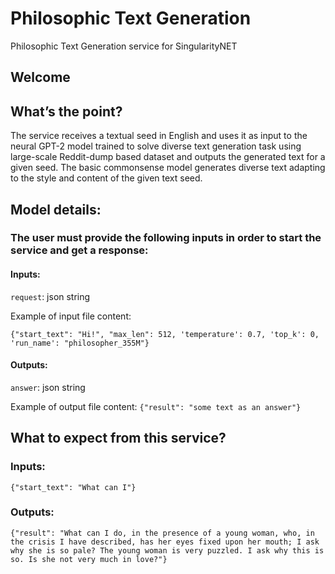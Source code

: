 # Philosophic Text Generation
Philosophic Text Generation service for SingularityNET
## Welcome
## What’s the point?
The service receives a textual seed in English and uses it as input to the neural GPT-2 model trained to solve diverse text generation task using large-scale Reddit-dump based dataset and outputs the generated text for a given seed.
The basic commonsense model generates diverse text adapting to the style and content of the given text seed.
## Model details:
### The user must provide the following inputs in order to start the service and get a response:
#### Inputs:
`request`: json string

Example of input file content:

`{"start_text": "Hi!", "max_len": 512, 'temperature': 0.7, 'top_k': 0, 'run_name': "philosopher_355M"}`

#### Outputs:
`answer`: json string

Example of output file content:
`{"result": "some text as an answer"}`

## What to expect from this service?
### Inputs:
```{"start_text": "What can I"}```
### Outputs:
```{"result": "What can I do, in the presence of a young woman, who, in the crisis I have described, has her eyes fixed upon her mouth; I ask why she is so pale? The young woman is very puzzled. I ask why this is so. Is she not very much in love?"}```
